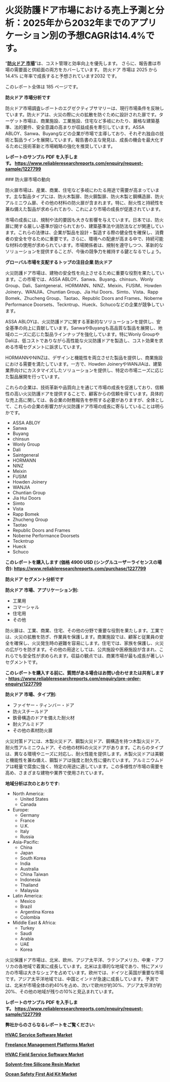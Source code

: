 <p><h1>火災防護ドア市場における売上予測と分析：2025年から2032年までのアプリケーション別の予想CAGRは14.4%です。</h1></p><p>&ldquo;<strong><a href="https://www.reliableresearchreports.com/fire-protection-doors-r1227799?utm_campaign=107&utm_medium=9&utm_source=Github&utm_content=ia&utm_term=11012025&utm_id=fire-protection-doors">防火ドア 市場</a></strong>&rdquo;は、コスト管理と効率向上を優先します。 さらに、報告書は市場の需要面と供給面の両方をカバーしています。 防火ドア 市場は 2025 から 14.4% に年率で成長すると予想されています2032 です。</p>
<p>このレポート全体は 185 ページです。</p>
<p><strong>防火ドア 市場分析です</strong></p>
<p><p>防火ドア市場調査レポートのエグゼクティブサマリーは、現行市場条件を反映しています。防火ドアは、火災の際に火の拡散を防ぐために設計された扉です。ターゲット市場は、商業施設、工業施設、住宅など多岐にわたり、厳格な建築基準、法的要件、安全意識の高まりが収益成長を牽引しています。ASSA ABLOY、Sanwa、Buyangなどの企業が市場で主導しており、それぞれ独自の技術と製品ラインを展開しています。報告書の主な発見は、成長の機会を最大化するために技術革新と市場戦略の強化を推奨しています。</p></p>
<p><strong>レポートのサンプル PDF を入手します。&nbsp;<a href="https://www.reliableresearchreports.com/enquiry/request-sample/1227799?utm_campaign=107&utm_medium=9&utm_source=Github&utm_content=ia&utm_term=11012025&utm_id=fire-protection-doors">https://www.reliableresearchreports.com/enquiry/request-sample/1227799</a></strong></p>
<p><p>### 防火扉市場の動向</p><p>防火扉市場は、産業、商業、住宅など多岐にわたる用途で需要が高まっています。主な製品タイプには、防火木製扉、防火鋼製扉、防火木製と鋼構造扉、防火アルミニウム扉、その他の材料の防火扉が含まれます。特に、耐火性と持続性を兼ね備えた製品が求められており、これにより市場の成長が促進されています。</p><p>市場の成長には、規制や法的要因も大きな影響を与えています。日本では、防火扉に関する厳しい基準が設けられており、建築基準法や消防法などが関連しています。これらの法律は、企業が製品を設計・製造する際の健全性を確保し、消費者の安全を守るために重要です。さらに、環境への配慮が高まる中で、持続可能な材料の使用が求められています。市場関係者は、規制を遵守しつつ、革新的なソリューションを提供することが、今後の競争力を維持する鍵となるでしょう。</p></p>
<p><strong>グローバル市場を支配するトップの注目企業 防火ドア</strong></p>
<p><p>火災防護ドア市場は、建物の安全性を向上させるために重要な役割を果たしています。この市場では、ASSA ABLOY、Sanwa、Buyang、chinsun、Wonly Group、Dali、Saintgeneral、HORMANN、NINZ、Meixin、FUSIM、Howden Joinery、WANJIA、Chuntian Group、Jia Hui Doors、Simto、Vista、Rapp Bomek、Zhucheng Group、Taotao、Republic Doors and Frames、Noberne Performance Doorsets、Teckntrup、Hueck、Schucoなどの企業が競争しています。</p><p>ASSA ABLOYは、火災防護ドアに関する革新的なソリューションを提供し、安全基準の向上に貢献しています。SanwaやBuyangも高品質な製品を展開し、地域のニーズに応じた製品ラインナップを強化しています。特にWonly GroupやDaliは、低コストでありながら高性能な火災防護ドアを製造し、コスト効果を求める市場セグメントに訴求しています。</p><p>HORMANNやNINZは、デザインと機能性を両立させた製品を提供し、商業施設における需要を満たしています。一方で、Howden JoineryやWANJIAは、建築業界向けにカスタマイズしたソリューションを提供し、特定の市場ニーズに応じた製品展開を行っています。</p><p>これらの企業は、技術革新や品質向上を通じて市場の成長を促進しており、信頼性の高い火災防護ドアを提供することで、顧客からの信頼を得ています。具体的な売上高に関しては、各企業の財務報告を参照する必要がありますが、全体として、これらの企業の影響力が火災防護ドア市場の成長に寄与していることは明らかです。</p></p>
<p><ul><li>ASSA ABLOY</li><li>Sanwa</li><li>Buyang</li><li>chinsun</li><li>Wonly Group</li><li>Dali</li><li>Saintgeneral</li><li>HORMANN</li><li>NINZ</li><li>Meixin</li><li>FUSIM</li><li>Howden Joinery</li><li>WANJIA</li><li>Chuntian Group</li><li>Jia Hui Doors</li><li>Simto</li><li>Vista</li><li>Rapp Bomek</li><li>Zhucheng Group</li><li>Taotao</li><li>Republic Doors and Frames</li><li>Noberne Performance Doorsets</li><li>Teckntrup</li><li>Hueck</li><li>Schuco</li></ul></p>
<p><strong>このレポートを購入します (価格 4900 USD (シングルユーザーライセンスの場合):&nbsp;<a href="https://www.reliableresearchreports.com/purchase/1227799?utm_campaign=107&utm_medium=9&utm_source=Github&utm_content=ia&utm_term=11012025&utm_id=fire-protection-doors">https://www.reliableresearchreports.com/purchase/1227799</a></strong></p>
<p><strong>防火ドア セグメント分析です</strong></p>
<p><strong>防火ドア 市場、アプリケーション別:</strong></p>
<p><ul><li>工業用</li><li>コマーシャル</li><li>住宅用</li><li>その他</li></ul></p>
<p><p>防火扉は、工業、商業、住宅、その他の分野で重要な役割を果たします。工業では、火災の拡散を防ぎ、作業員を保護します。商業施設では、顧客と従業員の安全を確保し、火災発生時の避難を容易にします。住宅では、家族を保護し、火災の広がりを防ぎます。その他の用途としては、公共施設や医療施設が含まれ、これらでも安全性が求められます。収益の観点では、商業市場が最も成長が著しいセグメントです。</p></p>
<p><strong>このレポートを購入する前に、質問がある場合はお問い合わせまたは共有します - <a href="https://www.reliableresearchreports.com/enquiry/pre-order-enquiry/1227799?utm_campaign=107&utm_medium=9&utm_source=Github&utm_content=ia&utm_term=11012025&utm_id=fire-protection-doors">https://www.reliableresearchreports.com/enquiry/pre-order-enquiry/1227799</a></strong></p>
<p><strong>防火ドア 市場、タイプ別:</strong></p>
<p><ul><li>ファイヤー・ティンバー・ドア</li><li>防火スチールドア</li><li>鉄骨構造のドアを備えた耐火材</li><li>耐火アルミドア</li><li>その他の素材防火扉</li></ul></p>
<p><p>火災対策ドアには、木製火災ドア、鋼製火災ドア、鋼構造を持つ木製火災ドア、耐火性アルミニウムドア、その他の材料の火災ドアがあります。これらのタイプは、異なる環境やニーズに対応し、耐火性能を提供します。木製火災ドアは美観と機能性を兼ね備え、鋼製ドアは強度と耐久性に優れています。アルミニウムドアは軽量で腐食に強く、特定の用途に適しています。この多様性が市場の需要を高め、さまざまな建物や業界で使用されています。</p></p>
<p><strong>地域分析は次のとおりです:</strong></p>
<p><ul>
    <li>
        North America:
        <ul>
            <li>United States</li>
            <li>Canada</li>
        </ul>
    </li>
    <li>
        Europe:
        <ul>
            <li>Germany</li>
            <li>France</li>
            <li>U.K.</li>
            <li>Italy</li>
            <li>Russia</li>
        </ul>
    </li>
    <li>
        Asia-Pacific:
        <ul>
            <li>China</li>
            <li>Japan</li>
            <li>South Korea</li>
            <li>India</li>
            <li>Australia</li>
            <li>China Taiwan</li>
            <li>Indonesia</li>
            <li>Thailand</li>
            <li>Malaysia</li>
        </ul>
    </li>
    <li>
        Latin America:
        <ul>
            <li>Mexico</li>
            <li>Brazil</li>
            <li>Argentina Korea</li>
            <li>Colombia</li>
        </ul>
    </li>
    <li>
        Middle East & Africa:
        <ul>
            <li>Turkey</li>
            <li>Saudi</li>
            <li>Arabia</li>
            <li>UAE</li>
            <li>Korea</li>
        </ul>
    </li>
    </ul></p>
<p><p>火災保護ドア市場は、北米、欧州、アジア太平洋、ラテンアメリカ、中東・アフリカの各地域で着実に成長しています。北米は主導的な地域であり、特にアメリカの市場は大きなシェアを占めています。欧州では、ドイツと英国が重要な市場です。アジア太平洋地域では、中国とインドが急速に成長しています。予測では、北米が市場全体の約40%を占め、次いで欧州が約30%、アジア太平洋が約20%、その他の地域が残りの10%と見込まれています。</p></p>
<p><strong>レポートのサンプル PDF を入手します。&nbsp;<a href="https://www.reliableresearchreports.com/enquiry/request-sample/1227799?utm_campaign=107&utm_medium=9&utm_source=Github&utm_content=ia&utm_term=11012025&utm_id=fire-protection-doors">https://www.reliableresearchreports.com/enquiry/request-sample/1227799</a></strong></p>
<p><strong></strong></p>
<p><strong></strong></p>
<p><strong></strong></p>
<p><strong></strong></p>
<p><strong>弊社からのさらなるレポートをご覧ください:</strong></p>
<p><strong><p><a href="https://github.com/risingtrista99259/Market-Research-Report-List-1/blob/main/hvac-service-software-market.md?utm_campaign=107&utm_medium=9&utm_source=Github&utm_content=ia&utm_term=11012025&utm_id=fire-protection-doors">HVAC Service Software Market</a></p><p><a href="https://github.com/petbigbeepjn/Market-Research-Report-List-1/blob/main/freelance-management-platforms-market.md?utm_campaign=107&utm_medium=9&utm_source=Github&utm_content=ia&utm_term=11012025&utm_id=fire-protection-doors">Freelance Management Platforms Market</a></p><p><a href="https://github.com/dmitriyvo6rog/Market-Research-Report-List-1/blob/main/hvac-field-service-software-market.md?utm_campaign=107&utm_medium=9&utm_source=Github&utm_content=ia&utm_term=11012025&utm_id=fire-protection-doors">HVAC Field Service Software Market</a></p><p><a href="https://github.com/luckyshygirl/Market-Research-Report-List-7/blob/main/solvent-free-silicone-resin-market.md?utm_campaign=107&utm_medium=9&utm_source=Github&utm_content=ia&utm_term=11012025&utm_id=fire-protection-doors">Solvent-free Silicone Resin Market</a></p><p><a href="https://github.com/birnbaumbulah0/Market-Research-Report-List-1/blob/main/ocean-safety-first-aid-kit-market.md?utm_campaign=107&utm_medium=9&utm_source=Github&utm_content=ia&utm_term=11012025&utm_id=fire-protection-doors">Ocean Safety First Aid Kit Market</a></p></strong></p>